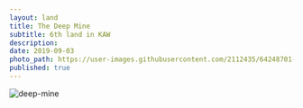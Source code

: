 ```yaml
---
layout: land
title: The Deep Mine
subtitle: 6th land in KAW
description: 
date: 2019-09-03
photo_path: https://user-images.githubusercontent.com/2112435/64248701-2244d800-cecf-11e9-838a-0dc19c5143b7.jpg
published: true
---
```


![deep-mine](https://user-images.githubusercontent.com/2112435/64248701-2244d800-cecf-11e9-838a-0dc19c5143b7.jpg)

